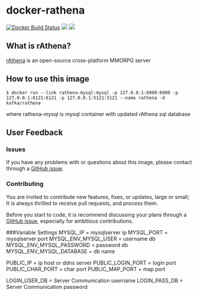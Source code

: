 # docker-rathena

[![Docker Build Status](https://img.shields.io/docker/build/kafka/rathena.svg)](https://hub.docker.com/r/kafka/rathena/)
[![](https://images.microbadger.com/badges/image/kafka/rathena.svg)](https://microbadger.com/images/kafka/rathena)
[![](https://images.microbadger.com/badges/version/kafka/rathena.svg)](https://microbadger.com/images/kafka/rathena)

## What is rAthena?

[rAthena](https://rathena.org) is an open-source cross-platform MMORPG server


## How to use this image

```console
$ docker run --link rathena-mysql:mysql -p 127.0.0.1:6900:6900 -p 127.0.0.1:6121:6121 -p 127.0.0.1:5121:5121 --name rathena -d kafka/rathena
```

where rathena-mysql is mysql container with updated rAthena sql database

## User Feedback

### Issues

If you have any problems with or questions about this image, please contact through a [GitHub issue](https://github.com/ofkindness/docker-rathena/issues).

### Contributing

You are invited to contribute new features, fixes, or updates, large or small; It is always thrilled to receive pull requests, and process them.

Before you start to code, it is recommend discussing your plans through a [GitHub issue](https://github.com/ofkindness/docker-rathena/issues), especially for ambitious contributions.

###Variable Settings
MYSQL_IP = mysqlserver ip
MYSQL_PORT = mysqlserver port
MYSQL_ENV_MYSQL_USER = username db
MYSQL_ENV_MYSQL_PASSWORD = password db
MYSQL_ENV_MYSQL_DATABASE = db name

PUBLIC_IP = ip host or ddns server
PUBLIC_LOGIN_PORT = login port
PUBLIC_CHAR_PORT = char port
PUBLIC_MAP_PORT = map port

LOGIN_USER_DB = Server Communication username
LOGIN_PASS_DB = Server Communication password

